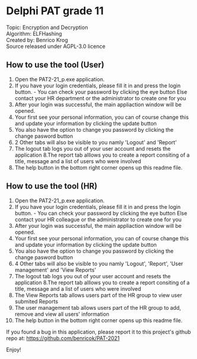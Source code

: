 # Delphi PAT grade 11
Topic: Encryption and Decryption<br />
Algorithm: ELFHashing<br />
Created by: Benrico Krog<br />
Source released under AGPL-3.0 licence<br />

## How to use the tool (User)
1. Open the PAT2-21_p.exe application.
2. If you have your login credentials, please fill it in and press the login button.
       - You can check your password by clicking the eye button
    Else contact your HR department or the administrator to create one for you
3. After your login was successful, the main appliaction window will be opened.
4. Your first see your personal information, you can of course change this and
    update your information by clicking the update button
5. You also have the option to change you password by clicking the change 
    pasword button
6. 2 Other tabs will also be visible to you namly 'Logout' and 'Report'
7. The logout tab logs you out of your user account and resets the application
8.The report tab alllows you to create a report consiting of a title, message and
    a list of users who were involved
9. The help button in the bottom right corner opens up this readme file. 

## How to use the tool (HR)
1. Open the PAT2-21_p.exe application.
2. If you have your login credentials, please fill it in and press the login button.
       - You can check your password by clicking the eye button
    Else contact your HR colleague or the administrator to create one for you
3. After your login was successful, the main appliaction window will be opened.
4. Your first see your personal information, you can of course change this and
    update your information by clicking the update button
5. You also have the option to change you password by clicking the change 
    pasword button
6. 4 Other tabs will also be visible to you namly 'Logout', 'Report', 'User 
management'
    and 'View Reports'
7. The logout tab logs you out of your user account and resets the application
8.The report tab alllows you to create a report consiting of a title, message and
    a list of users who were involved
9. The View Reports tab allows users part of the HR group to view user 
     submited Reports
10. The user management tab allows users part of the HR group to add, remove
     and view all users' information 
11. The help button in the bottom right corner opens up this readme file. 

If you found a bug in this application, please report it to this project's github 
repo at: https://github.com/benricok/PAT-2021

Enjoy! 
